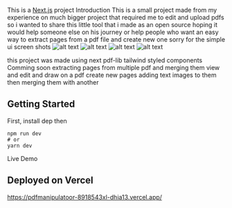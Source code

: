 This is a [Next.js](https://nextjs.org/) project
Introduction
This is a small project made from my experience on much bigger project that required me to edit and upload pdfs 
so i wanted to share this little tool that i made as an open source hoping it would help someone else on his journey or help people who want an easy way to extract pages from a pdf file and create new one 
sorry for the simple ui 
screen shots 
![alt text](https://i.postimg.cc/wMkzG7p8/start.png)
![alt text](https://i.postimg.cc/cCTqc2Rd/upload.png)
![alt text](https://i.postimg.cc/vHSkHWX2/select.png)
![alt text](https://i.postimg.cc/cHm5qYrm/download.png)

this project was made using next pdf-lib tailwind styled components
Comming soon
extracting pages from multiple pdf and merging them 
view and edit and draw on a pdf 
create new pages adding text images to them then merging them with another 
## Getting Started
First, install dep
then 
```
npm run dev
# or
yarn dev
```
Live Demo
## Deployed on Vercel

https://pdfmanipulatoor-8918543xl-dhia13.vercel.app/
